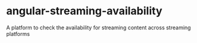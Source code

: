 # angular-streaming-availability
A platform to check the availability for streaming content across streaming platforms
